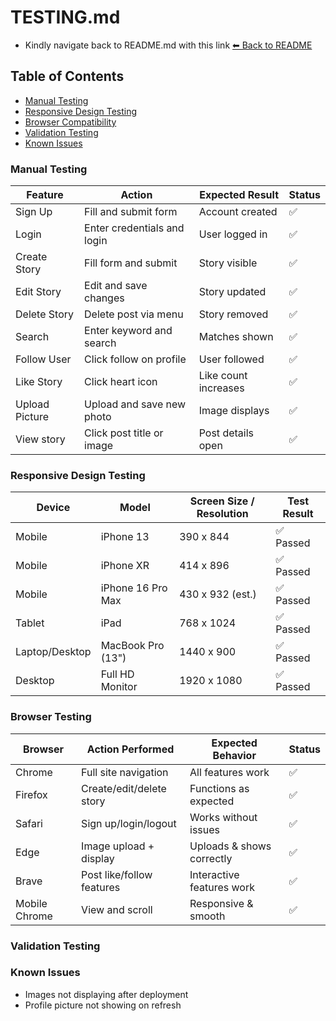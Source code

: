 # TESTING.md

* Kindly navigate back to README.md with this link [⬅ Back to README](README.md)


## Table of Contents
- [Manual Testing](#manual-testing)
- [Responsive Design Testing](#responsive-design-testing)
- [Browser Compatibility](#browser-compatibility)
- [Validation Testing](#validation-testing)
- [Known Issues](#known-issues)




### Manual Testing



| Feature          | Action                              | Expected Result               |  Status|
|------------------|-------------------------------------|-------------------------------|--------|
| Sign Up          | Fill and submit form                | Account created               | ✅     |
| Login            | Enter credentials and login         | User logged in                | ✅     |
| Create Story     | Fill form and submit                | Story visible                 | ✅     |
| Edit Story       | Edit and save changes               | Story updated                 | ✅     |
| Delete Story     | Delete post via menu                | Story removed                 | ✅     |
| Search           | Enter keyword and search            | Matches shown                 | ✅     |
| Follow User      | Click follow on profile             | User followed                 | ✅     |
| Like Story       | Click heart icon                    | Like count increases          | ✅     |
| Upload Picture   | Upload and save new photo           | Image displays                | ✅     |
| View story       | Click post title or image           | Post details open             | ✅     |



### Responsive Design Testing

| Device              | Model              | Screen Size / Resolution  | Test Result      |
|---------------------|--------------------|---------------------------|------------------|
| Mobile              | iPhone 13          | 390 x 844                 | ✅ Passed        |
| Mobile              | iPhone XR          | 414 x 896                 | ✅ Passed        |
| Mobile              | iPhone 16 Pro Max  | 430 x 932 (est.)          | ✅ Passed        |
| Tablet              | iPad               | 768 x 1024                | ✅ Passed        |
| Laptop/Desktop      | MacBook Pro (13")  | 1440 x 900                | ✅ Passed        |
| Desktop             | Full HD Monitor    | 1920 x 1080               | ✅ Passed        |





### Browser Testing

| Browser          | Action Performed            | Expected Behavior           | Status |
|------------------|-----------------------------|-----------------------------|--------|
| Chrome           | Full site navigation        | All features work           | ✅     |
| Firefox          | Create/edit/delete story    | Functions as expected       | ✅     |
| Safari           | Sign up/login/logout        | Works without issues        | ✅     |
| Edge             | Image upload + display      | Uploads & shows correctly   | ✅     |
| Brave            | Post like/follow features   | Interactive features work   | ✅     |
| Mobile Chrome    | View and scroll             | Responsive & smooth         | ✅     |


### Validation Testing













### Known Issues

* Images not displaying after deployment                                   
* Profile picture not showing on refresh